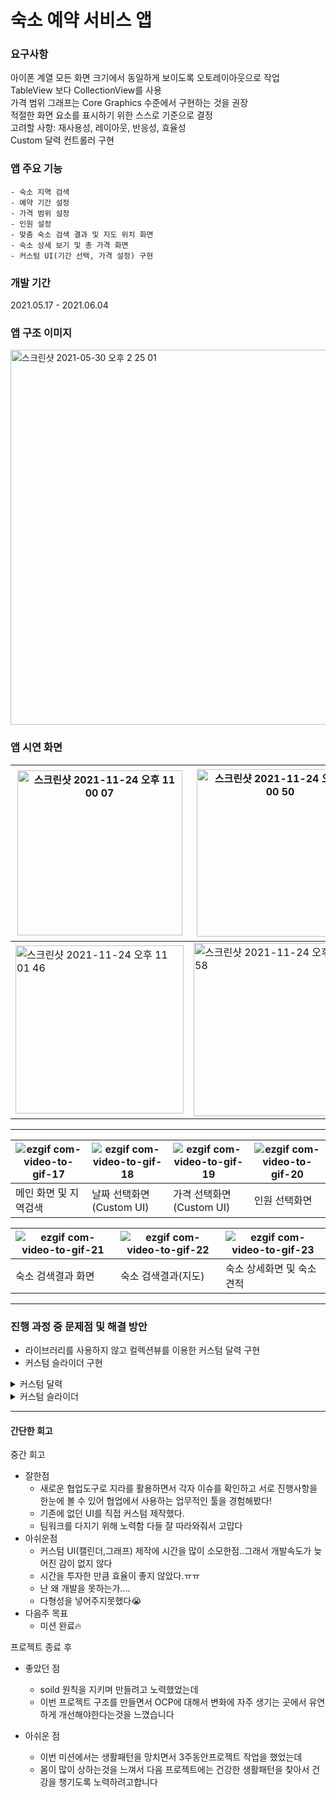 # 숙소 예약 서비스 앱 

### 요구사항
아이폰 계열 모든 화면 크기에서 동일하게 보이도록 오토레이아웃으로 작업<br>
TableView 보다 CollectionView를 사용<br>
가격 범위 그래프는 Core Graphics 수준에서 구현하는 것을 권장<br>
적절한 화면 요소를 표시하기 위한 스스로 기준으로 결정<br>
고려할 사항: 재사용성, 레이아웃, 반응성, 효율성<br>
Custom 달력 컨트롤러 구현 <br>

### 앱 주요 기능 

```
- 숙소 지역 검색
- 예약 기간 설정
- 가격 범위 설정
- 인원 설정
- 맞춤 숙소 검색 결과 및 지도 위치 화면
- 숙소 상세 보기 및 총 가격 화면
- 커스텀 UI(기간 선택, 가격 설정) 구현
```





### 개발 기간

2021.05.17 - 2021.06.04

### 앱 구조 이미지
<img width="600" alt="스크린샷 2021-05-30 오후 2 25 01" src="https://user-images.githubusercontent.com/33626693/120970482-74064a80-c7a6-11eb-817a-38d8f719c25c.png">



### 앱 시연 화면

| <img width="264" alt="스크린샷 2021-11-24 오후 11 00 07" src="https://user-images.githubusercontent.com/33626693/143252384-3338c187-5382-4391-ab66-da9f884f933c.png"> | <img width="268" alt="스크린샷 2021-11-24 오후 11 00 50" src="https://user-images.githubusercontent.com/33626693/143252356-a73391e8-a126-4bea-845e-8879731333a3.png"> | <img width="270" alt="스크린샷 2021-11-24 오후 11 01 17" src="https://user-images.githubusercontent.com/33626693/143252967-4999f401-4812-4961-bb48-6fc50ab493c5.png"> | <img width="273" alt="스크린샷 2021-11-24 오후 11 01 27" src="https://user-images.githubusercontent.com/33626693/143252964-6e081ac4-3a44-4803-bb37-25b546a9a844.png"> |
| ------------------------------------------------------------ | ------------------------------------------------------------ | ------------------------------------------------------------ | ------------------------------------------------------------ |
| <img width="269" alt="스크린샷 2021-11-24 오후 11 01 46" src="https://user-images.githubusercontent.com/33626693/143252951-46c2a075-ef57-4b62-8dcb-d922a9a643f2.png"> | <img width="277" alt="스크린샷 2021-11-24 오후 11 01 58" src="https://user-images.githubusercontent.com/33626693/143252936-02508ddf-c767-4e1a-bf64-95942771fcfe.png"> | <img width="267" alt="스크린샷 2021-11-24 오후 11 02 09" src="https://user-images.githubusercontent.com/33626693/143252932-cd373bd8-2437-4b98-866f-c4a81009d900.png"> | <img width="270" alt="스크린샷 2021-11-24 오후 11 02 14" src="https://user-images.githubusercontent.com/33626693/143252916-4bc66fee-ca88-4b7e-9aa6-c7fca5277af6.png"> |
--- 

| ![ezgif com-video-to-gif-17](https://user-images.githubusercontent.com/33626693/120970317-3d303480-c7a6-11eb-90b6-29c065c919c5.gif) | ![ezgif com-video-to-gif-18](https://user-images.githubusercontent.com/33626693/120970677-b16ad800-c7a6-11eb-8e1a-071ba4ead020.gif) | ![ezgif com-video-to-gif-19](https://user-images.githubusercontent.com/33626693/120970764-d0696a00-c7a6-11eb-84ed-a4f711cd9c48.gif) | ![ezgif com-video-to-gif-20](https://user-images.githubusercontent.com/33626693/120970796-da8b6880-c7a6-11eb-8890-e3d50030a21e.gif) |
| ------------------------------------------------------------ | ------------------------------------------------------------ | ------------------------------------------------------------ | ------------------------------------------------------------ |
| 메인 화면 및 지역검색                                        | 날짜 선택화면(Custom UI)                                     | 가격 선택화면(Custom UI)                                     | 인원 선택화면                                                |

| ![ezgif com-video-to-gif-21](https://user-images.githubusercontent.com/33626693/120970832-e840ee00-c7a6-11eb-8b80-65926801e5a6.gif) | ![ezgif com-video-to-gif-22](https://user-images.githubusercontent.com/33626693/120970924-03abf900-c7a7-11eb-898f-244471f00a23.gif) | ![ezgif com-video-to-gif-23](https://user-images.githubusercontent.com/33626693/120970999-1e7e6d80-c7a7-11eb-9082-9347c8c2636a.gif) |
| ------------------------------------------------------------ | ------------------------------------------------------------ | ------------------------------------------------------------ |
| 숙소 검색결과 화면                                           | 숙소 검색결과(지도)                                          | 숙소 상세화면 및 숙소 견적                                   |

---

### 진행 과정 중 문제점 및 해결 방안

- 라이브러리를 사용하지 않고 컬렉션뷰를 이용한 커스텀 달력 구현
- 커스텀 슬라이더 구현


<details>
    <summary>커스텀 달력</summary>
    <div markdown="1">
    #### 커스텀 달력 레이아웃 구성

<img width="862" alt="스크린샷 2021-11-24 오후 11 37 51" src="https://user-images.githubusercontent.com/33626693/143258407-2dcff6cb-9b7b-43b4-984e-6a971d3c1c5b.png">

- 요일의 화면은 바뀌지 않아 정적으로 만들어 구현하였습니다
- 년 월 표시는 달마다 한번씩 이므로 Header에 표시하며 일 표시는 Cell 담당하도록 구현 했습니다



#### 달력 계산 하기

#### <img width="244" alt="스크린샷 2021-11-26 오후 10 15 30" src="https://user-images.githubusercontent.com/33626693/143586803-63f0b717-85e4-461e-8dc7-330a08842178.png">

1. 현재 Date 값을 통해 해당 달의 일 수를 구합니다

2. 현재 Date 값의 첫째 날의 Date 가져옵니다

3. 현재 달의 첫째날을 몇요일인지 Int 값으로 받습니다.  요일 값에서 -1 을 해주는 이유는 요일의 범위는 1-7 이지만 UI 시작은 0부터 이므로 0-6이 되도록  맞추기위해 -1을 해줍니다. 

   요일 값을 구하는 이유는 첫 주의 시작날을 기준으로 Day 계산하기 위함 입니다.

4. 0 부터 달의 일 수 + 요일 값까지 범위를 지정 후  반복을 해줍니다.  

5. 루프는 돌면서 루프 카운터가 요일(Int) 값 보다 작다면 nil

   작지 않거나 크다면 루프 카운터 - 요일값의 변수로 첫날을 기준으로 날을 증가 합니다.

```swift
private  func makeDays(date: Date) -> [Date?] {
    var days: [Date?] = []
    let dayCount = daysInMonth(date: date)
    let firstDay = firstDayOfMonth(date: date)
    let startingSpaces = weekDayCount(date: firstDay)
    (0..<dayCount + startingSpaces).forEach { (count) in
        checkFirstDayRange(day: count, spaceInt: startingSpaces) ?
            days.append(nil) :
            days.append(createDay(with: count - startingSpaces, firstDay: firstDay))
    }
    return days
}

private func createDay(with count: Int, firstDay: Date) -> Date {
    return calendar.date(byAdding: .day, value: count, to: firstDay) ?? Date()
}

private func checkFirstDayRange(day: Int, spaceInt: Int) -> Bool {
    return day < spaceInt
}

private func daysInMonth(date: Date) -> Int {
    let range = calendar.range(of: .day, in: .month, for: date)!
    return range.count
}

private func firstDayOfMonth(date: Date) -> Date {
    let components = calendar.dateComponents([.year, .month], from: date)
    return calendar.date(from: components) ?? Date()
}

private func weekDayCount(date: Date) -> Int {
    let components = calendar.dateComponents([.weekday], from: date)
    return (components.weekday ?? 1) - 1
}
```

달의 일(day) 계산 하는 로직 코드는 위와 같습니다.



### Collection Header에 들어가  년 월 구하기

<img width="131" alt="스크린샷 2021-11-26 오후 10 15 55" src="https://user-images.githubusercontent.com/33626693/143586801-de03f236-fd99-4aab-a701-e694d6aebdda.png">

현재 Date 값을 DateFormatter를 활용해 "yyyy년 M월" 형식으로 반환 되도록 구현하였습니다.

```swift
let months = dateFormatter.convertCalenderHeaderString(date: month)
```



### CollecitonViewDataSource 전달

```swift
// DataSource
private let months: [String]
private let days: [[Date?]]

func numberOfSections(in collectionView: UICollectionView) -> Int {
    return months.count
}

func collectionView(_ collectionView: UICollectionView, numberOfItemsInSection section: Int) -> Int {
    return days[section].count
}

func collectionView(_ collectionView: UICollectionView, cellForItemAt indexPath: IndexPath) -> UICollectionViewCell {
        guard let cell = collectionView.dequeueReusableCell(withReuseIdentifier: CalendarDayCell.identifier, for: indexPath) as? CalendarDayCell else {
            return .init()
        }
     let day = days[indexPath.section][indexPath.row] ?? .init()
     cell.configure(day: day)
}
```

년 월 과 일은 배열로 가지고 CollectionView DataSoure에 전달하여 UI를 그리도록 하였습니다.

</details>

<details>
    <summary>커스텀 슬라이더</summary>
    <div markdown="1">


### 커스텀 슬라이드 레이아웃 구성

<img width="682" alt="스크린샷 2021-11-26 오후 10 17 07" src="https://user-images.githubusercontent.com/33626693/143586927-4e12e280-d71e-4b29-aaa8-3019d9add957.png">

- 기본적으로 UISlider는 하나의 액션 핸들러만 존재하여 직접 양방향 Slider를 만들게 되었습니다.

- 커스텀 Slider는 UISlider의 상위 클래스인 UIControl로 구현하였습니다.



#### 동작 속성 구성

```swift
var minimumValue: CGFloat = 0 // Slider 최소범위
var maximumValue: CGFloat = 1 // Slider 최대범위
var lowerValue: CGFloat = 0.0 // thumb Image 위치 
var upperValue: CGFloat = 1.0 // thumb Image 위치

private let trackLayer = CALayer()
private let lowerThumbImageView = UIImageView()
private let upperThumbImageView = UIImageView()
```

- 슬라이더의 최소 최대 범위와 thumb 이미지의 위치 값 초기화 합니다.
- 슬라이더 배경 layer 및 동작 할 Thumb 이미지 두개를 초기화 합니다.

#### 슬라이더 UI 위치 지정

#### <img width="651" alt="스크린샷 2021-11-26 오후 10 17 17" src="https://user-images.githubusercontent.com/33626693/143586922-241a2393-e077-4d73-8f15-7a698740d6e9.png">

```swift
func updateLayerFrames() {
    trackLayer.frame = CGRect(x: 0, y: 0, width: bounds.width, height: bounds.height)
    trackLayer.setNeedsDisplay()
    
    lowerThumbImageView.frame = CGRect(origin: thumbOriginForValue(lowerValue),
                                       size: .init(width: 30, height: 30))
    upperThumbImageView.frame = CGRect(origin: thumbOriginForValue(upperValue),
                                       size: .init(width: 30, height: 30))
}

private func positionForValue(_ value: CGFloat) -> CGFloat {
    return bounds.width * value
}

private func thumbOriginForValue(_ value: CGFloat) -> CGPoint {
    let x = positionForValue(value) - thumbImage.size.width / 2.0
		return CGPoint(x: x, y: bounds.height*0.95)
}
```

- updateLayerFrames 메서드를 통해서  배경 레이어 및 Thumb 이미지 위치를 업데이트 합니다.
- 각 thumb image 위치의 경우 
  x 위치의 경우  UIControl bounds 넓이 * thumb (lower or upper) Value  반환 값과 이미지 크기 반절을 뺸 값을 지정하고
  y 위치 경우  UIControl bounds 높의 * 0.95 비율로 값으로 그래프 바닥에 위치하도록 구현하였습니다.

#### 터치 핸들러 추가

```swift
private var previousLocation = CGPoint()

override func beginTracking(_ touch: UITouch, with event: UIEvent?) -> Bool {}
override func continueTracking(_ touch: UITouch, with event: UIEvent?) -> Bool {}
override func endTracking(_ touch: UITouch?, with event: UIEvent?) {}
```

- CGPoint 객체를 활용하여 터치 위치를 추적하도록 하였습니다.
- 사용자 지정 터치 컨트롤로 `beginTracking` , `continueTracking`, `endTracking`   터치 움직임을 감지하는 메서드 활용해 구현하였습니다.

```swift
override func beginTracking(_ touch: UITouch, with event: UIEvent?) -> Bool {
    
    previousLocation = touch.location(in: self)
    
    if lowerThumbImageView.frame.contains(previousLocation) {
        lowerThumbImageView.isHighlighted = true
    } else if upperThumbImageView.frame.contains(previousLocation) {
        upperThumbImageView.isHighlighted = true
    }
    
    return lowerThumbImageView.isHighlighted || upperThumbImageView.isHighlighted
}
```

- 터치 추적 시작을 알리는 콜백입니다,  
- touch.location(in: self) UIControl을 터치시 해당 x,y 좌표 값을 알 수 있습니다. 
  해당 좌표값이 lowerImage 또는 upperImage frame에 포함되어있다면 highted를 true 변경하도록 하였습니다.

```swift
override func continueTracking(_ touch: UITouch, with event: UIEvent?) -> Bool {
    let location = touch.location(in: self)
    
    let deltaLocation = location.x - previousLocation.x
    let deltaValue = (maximumValue - minimumValue) * deltaLocation / bounds.width
    
    previousLocation = location
    
    if lowerThumbImageView.isHighlighted {
        lowerValue += deltaValue
        lowerValue = boundValue(lowerValue, toLowerValue: minimumValue,
                                upperValue: upperValue)
    } else if upperThumbImageView.isHighlighted {
        upperValue += deltaValue
        upperValue = boundValue(upperValue, toLowerValue: lowerValue,
                                upperValue: maximumValue)
    }
    
    sendActions(for: .valueChanged)
    return true
}

private func boundValue(_ value: CGFloat, toLowerValue lowerValue: CGFloat,
                        upperValue: CGFloat) -> CGFloat {
    return min(max(value, lowerValue), upperValue)
}
```

- 터치 추적 중 실행되는 콜백 입니다
- 먼저 사용자의 손가락이 이동한 델타 위치를 계산합니다. 그런 다음 컨트롤의 최소값과 최대값을 기반으로 조정된 델타 값으로 변환합니다.
  사용자가 슬라이더를 드래그하는 위치에 따라 상한 또는 하한 값을 조정합니다.
- Lower 값 또는 Upper 값이 각각 범위를 벗이나지 않도록 boundValue 메서드를 통해 조정합니다.

```swift
override func endTracking(_ touch: UITouch?, with event: UIEvent?) {
    lowerThumbImageView.isHighlighted = false
    upperThumbImageView.isHighlighted = false
}
```

- 터치 추적이 종료시 실행되는 콜백입니다.
- 터치 추적이 끝나면 이미지 강조 표시되지 않은 상태로 재설정합니다. 
</details>
  
---


#### 간단한 회고
  중간 회고
  - 잘한점
      - 새로운 협업도구로 지라를 활용하면서 각자 이슈를 확인하고 서로 진행사항을 한눈에 볼 수 있어 협업에서 사용하는 업무적인 툴을 경험해봤다!
      - 기존에 없던 UI를 직접 커스텀 제작했다.
      - 팀워크를 다지기 위해 노력함 다들 잘 따라와줘서 고맙다
   - 아쉬운점
       - 커스텀 UI(캘린더,그래프) 제작에 시간을 많이 소모한점..그래서 개발속도가 늦어진 감이 없지 않다
       - 시간을 투자한 만큼 효율이 좋지 않았다.ㅠㅠ 
       - 난 왜 개발을 못하는가....
       - 다형성을 넣어주지못했다😭
 - 다음주 목표
     - 미션 완료🔥

프로젝트 종료 후
 -  좋았던 점
    - soild 원칙을 지키며 만들려고 노력했었는데 
    - 이번 프로젝트 구조를 만들면서 OCP에 대해서 변화에 자주 생기는 곳에서 유연하게 개선해야한다는것을 느꼈습니다

 - 아쉬운 점 
    - 이번 미션에서는 생활패턴을 망치면서 3주동안프로젝트 작업을 했었는데 
    - 몸이 많이 상하는것을 느껴서 다음 프로젝트에는 건강한 생활패턴을 찾아서 건강을 챙기도록 노력하려고합니다



